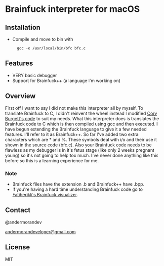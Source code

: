 # Brainfuck interpreter for macOS

## Installation
* Compile and move to bin with
		
		gcc -o /usr/local/bin/bfc bfc.c

## Features
* VERY basic debugger
* Support for Brainfuck++ (a language I'm working on)

## Overview
First off I want to say I did not make this interpreter all by myself. To translate Brainfuck to C, I didn't reinvent the wheel instead I modified [Cory Burgett's code](https://gist.github.com/Ricket/939687) to suit my needs. What this interpreter does is translates the Brainfuck code to C which is then compiled using gcc and then executed. I have begun extending the Brainfuck language to give it a few needed features. I'll refer to it as Brainfuck++. So far I've added two extra characters which are * and %. These symbols deal with i/o and their use it shown in the source code (bfc.c). Also your Brainfuck code needs to be flawless as my debugger is in it's fetus stage (like only 2 weeks pregnant young) so it's not going to help too much. I've never done anything like this before so this is a learning experience for me.

### Note
* Brainfuck files have the extension .b and Brainfuck++ have .bpp.
* If you're having a hard time understanding Brainfuck code go to [Fatiherikli's Brainfuck visualizer](https://fatiherikli.github.io/brainfuck-visualizer/).

## Contact
@andermorandev

andermorandeveloper@gmail.com


License
----

MIT

